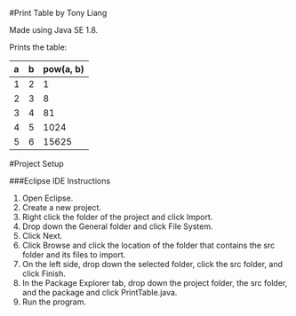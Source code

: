 #Print Table by Tony Liang

Made using Java SE 1.8.

Prints the table:

| a | b | pow(a, b) |
| :--- | :--- | :--- |
| 1 | 2 | 1 |
| 2 | 3 | 8 |
| 3 | 4 | 81 |
| 4 | 5 | 1024 |
| 5 | 6 | 15625 |

#Project Setup

###Eclipse IDE Instructions
1. Open Eclipse.
2. Create a new project.
3. Right click the folder of the project and click Import.
4. Drop down the General folder and click File System.
5. Click Next.
6. Click Browse and click the location of the folder that contains the src folder and its files to import.
7. On the left side, drop down the selected folder, click the src folder, and click Finish.
8. In the Package Explorer tab, drop down the project folder, the src folder, and the package and click PrintTable.java.
9. Run the program.
